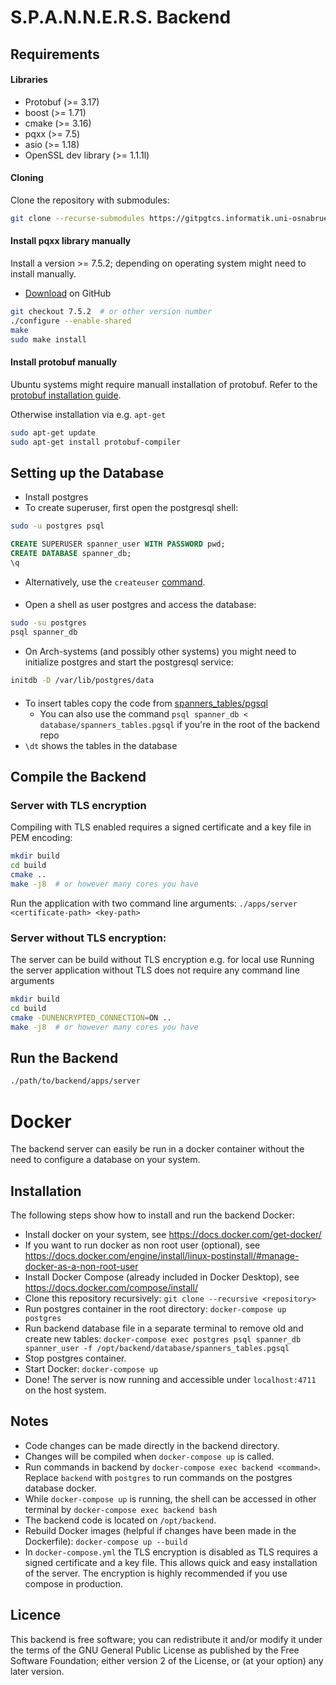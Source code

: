 # S.P.A.N.N.E.R.S. Backend

## Requirements

#### Libraries
* Protobuf (>= 3.17)
* boost (>= 1.71)
* cmake (>= 3.16)
* pqxx (>= 7.5)
* asio (>= 1.18)
* OpenSSL dev library (>= 1.1.1l)

#### Cloning
Clone the repository with submodules:
```bash
git clone --recurse-submodules https://gitpgtcs.informatik.uni-osnabrueck.de/spanners/backend
```

#### Install pqxx library manually
Install a version >= 7.5.2; depending on operating system might need to install manually.
* [Download](https://github.com/jtv/libpqxx) on GitHub
```bash
git checkout 7.5.2  # or other version number
./configure --enable-shared
make
sudo make install
```

#### Install protobuf manually
Ubuntu systems might require manuall installation of protobuf. 
Refer to the [protobuf installation guide](https://github.com/protocolbuffers/protobuf/blob/master/src/README.md).

Otherwise installation via e.g. `apt-get`
```bash
sudo apt-get update
sudo apt-get install protobuf-compiler
```

## Setting up the Database
* Install postgres
* To create superuser, first open the postgresql shell:
```bash
sudo -u postgres psql
```

```sql
CREATE SUPERUSER spanner_user WITH PASSWORD pwd;
CREATE DATABASE spanner_db;
\q
```
* Alternatively, use the `createuser` [command](https://www.postgresql.org/docs/current/app-createuser.html).

####
* Open a shell as user postgres and access the database:

```bash
sudo -su postgres
psql spanner_db
```
* On Arch-systems (and possibly other systems) you might need to initialize postgres and start the postgresql service:
```bash
initdb -D /var/lib/postgres/data
```

####
* To insert tables copy the code from [spanners_tables/pgsql](https://gitpgtcs.informatik.uni-osnabrueck.de/spanners/backend/-/tree/feat/scheduler-backend/database)
   * You can also use the command `psql spanner_db < database/spanners_tables.pgsql` if you're in the root of the backend repo
* `\dt` shows the tables in  the database

## Compile the Backend
### Server with TLS encryption
Compiling with TLS enabled requires a signed certificate and a key file in PEM encoding:
```bash
mkdir build
cd build
cmake ..
make -j8  # or however many cores you have
```
Run the application with two command line arguments:
```./apps/server <certificate-path> <key-path>```


### Server without TLS encryption:
The server can be build without TLS encryption e.g. for local use
Running the server application without TLS does not require any command line arguments
```bash
mkdir build
cd build
cmake -DUNENCRYPTED_CONNECTION=ON ..
make -j8  # or however many cores you have
```

## Run the Backend
```bash
./path/to/backend/apps/server
```

# Docker
The backend server can easily be run in a docker container without the need to configure a database on
your system.

## Installation
The following steps show how to install and run the backend Docker:
- Install docker on your system, see https://docs.docker.com/get-docker/
- If you want to run docker as non root user (optional), see https://docs.docker.com/engine/install/linux-postinstall/#manage-docker-as-a-non-root-user
- Install Docker Compose (already included in Docker Desktop), see https://docs.docker.com/compose/install/
- Clone this repository recursively: `git clone --recursive <repository>`
- Run postgres container in the root directory: `docker-compose up postgres`
- Run backend database file in a separate terminal to remove old and create new tables:
  `docker-compose exec postgres psql spanner_db spanner_user -f /opt/backend/database/spanners_tables.pgsql`
- Stop postgres container.
- Start Docker: `docker-compose up`
- Done! The server is now running and accessible under `localhost:4711` on the host system.

## Notes
- Code changes can be made directly in the backend directory.
- Changes will be compiled when `docker-compose up` is called.
- Run commands in backend by `docker-compose exec backend <command>`. Replace `backend` with `postgres` to run commands
  on the postgres database docker.
- While `docker-compose up` is running, the shell can be accessed in other terminal by `docker-compose exec backend bash`
- The backend code is located on `/opt/backend`.
- Rebuild Docker images (helpful if changes have been made in the Dockerfile): `docker-compose up --build`
- In `docker-compose.yml` the TLS encryption is disabled as TLS requires a signed certificate and a key file. This allows
  quick and easy installation of the server. The encryption is highly recommended if you use compose in production.
  
## Licence
This backend is free software; you can redistribute it and/or modify
it under the terms of the GNU General Public License as published by
the Free Software Foundation; either version 2 of the License, or
(at your option) any later version.
